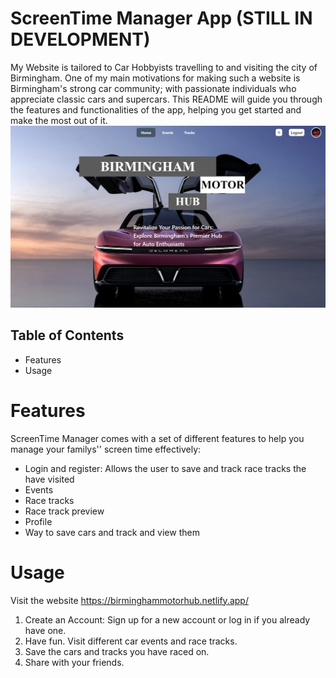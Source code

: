 # ScreenTime Manager App **(STILL IN DEVELOPMENT)**
My Website is tailored to Car Hobbyists travelling to and visiting the city of Birmingham. One of my main motivations for making such a website is Birmingham's strong car community; with passionate individuals who appreciate classic cars and supercars.
This README will guide you through the features and functionalities of the app, helping you get started and make the most out of it.
![Birmingham Motor Hub image](./src/assets/BMHimg.png)
## Table of Contents
- Features
- Usage


# Features
ScreenTime Manager comes with a set of different features to help you manage your familys'' screen time effectively:

- Login and register: Allows the user to save and track race tracks the have visited
- Events
- Race tracks
- Race track preview
- Profile
- Way to save cars and track and view them

# Usage
Visit the website https://birminghammotorhub.netlify.app/

1. Create an Account: Sign up for a new account or log in if you already have one.
2. Have fun. Visit different car events and race tracks.
3. Save the cars and tracks you have raced on.
4. Share with your friends.

